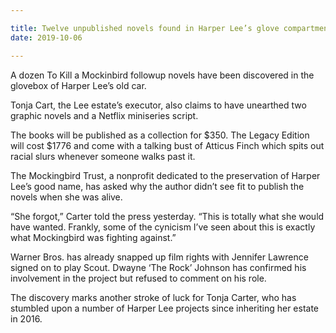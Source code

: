```yaml
---

title: Twelve unpublished novels found in Harper Lee’s glove compartment
date: 2019-10-06

---
```


A dozen To Kill a Mockinbird followup novels have been discovered in the glovebox of Harper Lee’s old car.

Tonja Cart, the Lee estate’s executor, also claims to have unearthed two graphic novels and a Netflix miniseries script.

The books will be published as a collection for $350. The Legacy Edition will cost $1776 and come with a talking bust of Atticus Finch which spits out racial slurs whenever someone walks past it.

The Mockingbird Trust, a nonprofit dedicated to the preservation of Harper Lee’s good name, has asked why the author didn’t see fit to publish the novels when she was alive.

“She forgot,” Carter told the press yesterday. “This is totally what she would have wanted. Frankly, some of the cynicism I’ve seen about this is exactly what Mockingbird was fighting against.”

Warner Bros. has already snapped up film rights with Jennifer Lawrence signed on to play Scout. Dwayne ‘The Rock’ Johnson has confirmed his involvement in the project but refused to comment on his role.

The discovery marks another stroke of luck for Tonja Carter, who has stumbled upon a number of Harper Lee projects since inheriting her estate in 2016.